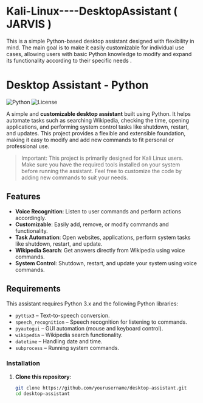 # Kali-Linux----DesktopAssistant ( JARVIS )
This is a simple Python-based desktop assistant designed with flexibility in mind. The main goal is to make it easily customizable for individual use cases, allowing users with basic Python knowledge to modify and expand its functionality according to their specific needs .



# Desktop Assistant - Python

![Python](https://img.shields.io/badge/python-3.x-blue.svg)
![License](https://img.shields.io/badge/license-MIT-green.svg)

A simple and **customizable desktop assistant** built using Python. It helps automate tasks such as searching Wikipedia, checking the time, opening applications, and performing system control tasks like shutdown, restart, and updates. This project provides a flexible and extensible foundation, making it easy to modify and add new commands to fit personal or professional use.

> Important: This project is primarily designed for Kali Linux users. Make sure you have the required tools installed on your system before running the assistant. Feel free to customize the code by adding new commands to suit your needs.

## Features

- **Voice Recognition**: Listen to user commands and perform actions accordingly.
- **Customizable**: Easily add, remove, or modify commands and functionality.
- **Task Automation**: Open websites, applications, perform system tasks like shutdown, restart, and update.
- **Wikipedia Search**: Get answers directly from Wikipedia using voice commands.
- **System Control**: Shutdown, restart, and update your system using voice commands.

## Requirements

This assistant requires Python 3.x and the following Python libraries:

- `pyttsx3` – Text-to-speech conversion.
- `speech_recognition` – Speech recognition for listening to commands.
- `pyautogui` – GUI automation (mouse and keyboard control).
- `wikipedia` – Wikipedia search functionality.
- `datetime` – Handling date and time.
- `subprocess` – Running system commands.

### Installation

1. **Clone this repository**:

   ```bash
   git clone https://github.com/yourusername/desktop-assistant.git
   cd desktop-assistant
